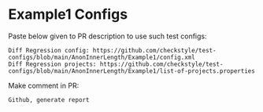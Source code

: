 # Example1 Configs
Paste below given to PR description to use such test configs:
```
Diff Regression config: https://github.com/checkstyle/test-configs/blob/main/AnonInnerLength/Example1/config.xml
Diff Regression projects: https://github.com/checkstyle/test-configs/blob/main/AnonInnerLength/Example1/list-of-projects.properties
```
Make comment in PR:
```
Github, generate report
```
